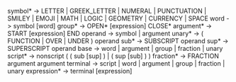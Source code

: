 symbol*     -> LETTER | GREEK_LETTER | NUMERAL | PUNCTUATION | SMILEY | EMOJI | MATH | LOGIC | GEOMETRY | CURRENCY | SPACE
word        -> symbol [word]
group*      -> OPEN* [expression] CLOSE*
argument*   -> START [expression] END
operand     -> symbol | argument
unary*      -> ( FUNCTION | OVER | UNDER ) operand
sub*        -> SUBSCRIPT operand
sup*        -> SUPERSCRIPT operand
base        -> word | argument | group | fraction | unary
script*     -> nonscript ( ( sub [sup] ) | ( sup [sub] ) )
fraction*   -> FRACTION argument argument
terminal    -> script | word | argument | group | fraction | unary
expression* -> terminal [expression]